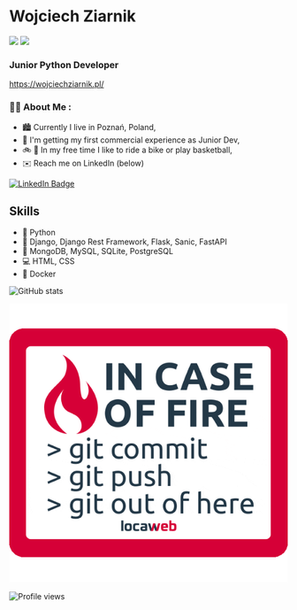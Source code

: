# Wojciech Ziarnik
<div id="header" align="left">
  <img src="https://media.giphy.com/media/KAq5w47R9rmTuvWOWa/giphy.gif" width="100"/>
    <img src="https://media.giphy.com/media/M9gbBd9nbDrOTu1Mqx/giphy.gif" width="100"/>
</div>

### Junior Python Developer

<a href>https://wojciechziarnik.pl/

### 🧑‍💻 About Me :

- 🏙️ Currently I live in Poznań, Poland,
- 👶 I'm getting my first commercial experience as Junior Dev,
- 🚲 🏀 In my free time I like to ride a bike or play basketball,
- ✉️ Reach me on LinkedIn (below)
<div id="badges">
    <a href="https://www.linkedin.com/in/wojciech-ziarnik-23ba971a1/">
    <img src="https://img.shields.io/badge/LinkedIn-blue?style=for-the-badge&logo=linkedin&logoColor=white" alt="LinkedIn Badge"/>
    </a>
</div>


## Skills

- 🐍 Python
- 🔌 Django, Django Rest Framework, Flask, Sanic, FastAPI
- 📓 MongoDB, MySQL, SQLite, PostgreSQL
- 💻 HTML, CSS
- 🐋 Docker

![GitHub stats](https://github-readme-stats.vercel.app/api?username=xwojziarnik&show_icons=true)  

<img src="giphy.JPEG">

![Profile views](https://gpvc.arturio.dev/xwojziarnik) 

